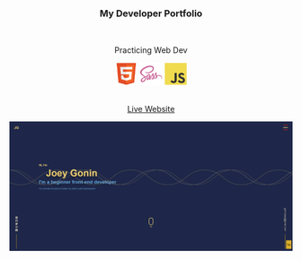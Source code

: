 <h3 align="center">My Developer Portfolio</h3>

<br>

<p align="center">Practicing Web Dev
<div align='center'>
    <img src="https://github.com/devicons/devicon/blob/master/icons/html5/html5-original.svg" title="HTML5" alt="HTML" width="40" height="40"/>
    <img src="https://github.com/devicons/devicon/blob/master/icons/sass/sass-original.svg" title="SASS" alt="SASS" width="40" height="40"/>
    <img src="https://github.com/devicons/devicon/blob/master/icons/javascript/javascript-original.svg" title="JavaScript" alt="JavaScript" width="40" height="40"/>
</div>

<br>

<p align="center"><a href="https://red-waltz.github.io/my-developer-portfolio/">Live Website</a></p>

<div align="center">
<img src="assets/project_portfolio.png" alt="Preview of my website">
</div> 
